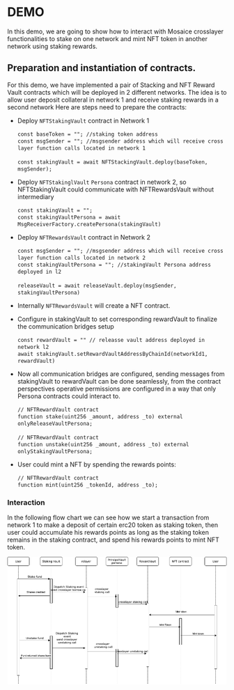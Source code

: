 # DEMO 
In this demo, we are going to show how to interact with Mosaice crosslayer functionalities to stake on one network and mint NFT token in another network using staking rewards.
## Preparation and instantiation of contracts.
For this demo, we have implemented a pair of Stacking and NFT Reward Vault contracts which will be deployed in 2 different networks. The idea is to allow user deposit collateral in network 1 and receive staking rewards in a second network
Here are steps need to prepare the contracts: 

* Deploy ```NFTStakingVault``` contract in Network 1
   ```
   const baseToken = ""; //staking token address
   const msgSender = ""; //msgsender address which will receive cross layer function calls located in network 1
  
   const stakingVault = await NFTStackingVault.deploy(baseToken, msgSender);
   ```

* Deploy ```NFTStakinglVault``` ```Persona``` contract in network 2, so NFTStakingVault could communicate with NFTRewardsVault without intermediary
   ```
   const stakingVault = ""; 
   const stakingVaultPersona = await MsgReceiverFactory.createPersona(stakingVault)
   ```
  
* Deploy ```NFTRewardsVault``` contract in Network 2
   ```
   const msgSender = ""; //msgsender address which will receive cross layer function calls located in network 2
   const stakingVaultPersona = ""; //stakingVault Persona address deployed in l2
  
   releaseVault = await releaseVault.deploy(msgSender, stakingVaultPersona)
   ```
* Internally  ```NFTRewardsVault``` will create a NFT contract.

* Configure in stakingVault to set corresponding rewardVault to finalize the communication bridges setup
   ```
   const rewardVault = "" // releasse vault address deployed in network l2
   await stakingVault.setRewardVaultAddressByChainId(networkId1, rewardVault) 
   ```
  
* Now all communication bridges are configured, sending messages from stakingVault to rewardVault can be done seamlessly, from the contract perspectives operative permissions are configured in a way that only Persona contracts could interact to.
   ```
   // NFTRewardVault contract
   function stake(uint256 _amount, address _to) external onlyReleaseVaultPersona;
   
   // NFTRewardVault contract
   function unstake(uint256 _amount, address _to) external onlyStakingVaultPersona;
   ```
  
* User could mint a NFT by spending the rewards points:
   ```
   // NFTRewardVault contract
   function mint(uint256 _tokenId, address _to);
   ```
   

### Interaction
In the following flow chart we can see how we start a transaction from network 1 to make a deposit of certain erc20 token as staking token, then user could accumulate his rewards points as long as the staking token remains in the staking contract, and spend his rewards points to mint NFT token.

![Crosslayer staking protocol demo](crosslayer_calls_staking_nft_demo.png "Crosslayer Staking protocal demo")